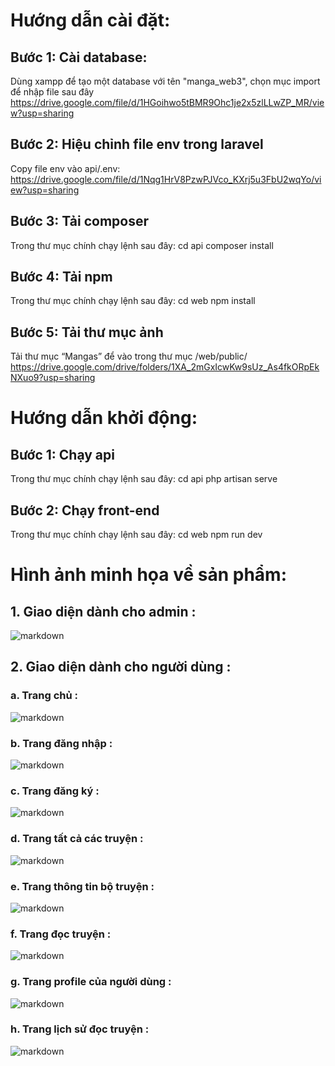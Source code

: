 # Hướng dẫn cài đặt:
## Bước 1: Cài database:
Dùng xampp để tạo một database với tên "manga_web3", chọn mục import để nhập file sau đây https://drive.google.com/file/d/1HGoihwo5tBMR9Ohc1je2x5zlLLwZP_MR/view?usp=sharing
## Bước 2: Hiệu chỉnh file env trong laravel
Copy file env vào api/.env: https://drive.google.com/file/d/1Nqg1HrV8PzwPJVco_KXrj5u3FbU2wqYo/view?usp=sharing
## Bước 3: Tải composer
Trong thư mục chính chạy lệnh sau đây:
cd api
composer install
## Bước 4: Tải npm
Trong thư mục chính chạy lệnh sau đây:
cd web
npm install
## Bước 5: Tải thư mục ảnh
Tải thư mục “Mangas” để vào trong thư mục /web/public/
https://drive.google.com/drive/folders/1XA_2mGxIcwKw9sUz_As4fkORpEkNXuo9?usp=sharing
# Hướng dẫn khởi động:
## Bước 1: Chạy api
Trong thư mục chính chạy lệnh sau đây:
cd api
php artisan serve

## Bước 2: Chạy front-end
Trong thư mục chính chạy lệnh sau đây:
cd web
npm run dev

# Hình ảnh minh họa về sản phẩm:
## 1. Giao diện dành cho admin :
![markdown](https://longbruno.click/banhang/images/admin1.png)
## 2. Giao diện dành cho người dùng :
### a. Trang chủ :
![markdown](https://longbruno.click/banhang/images/home1.png)
### b. Trang đăng nhập :
![markdown](https://longbruno.click/banhang/images/dangnhap1.png)
### c. Trang đăng ký :
![markdown](https://longbruno.click/banhang/images/dangki.png)
### d. Trang tất cả các truyện :
![markdown](https://longbruno.click/banhang/images/tatca.png)
### e. Trang thông tin bộ truyện :
![markdown](https://longbruno.click/banhang/images/thongtintruyen.png)
### f. Trang đọc truyện :
![markdown](https://longbruno.click/banhang/images/doctruyen.png)
### g. Trang profile của người dùng :
![markdown](https://longbruno.click/banhang/images/thongtinuser.png)
### h. Trang lịch sử đọc truyện :
![markdown](https://longbruno.click/banhang/images/lichsu.png)
